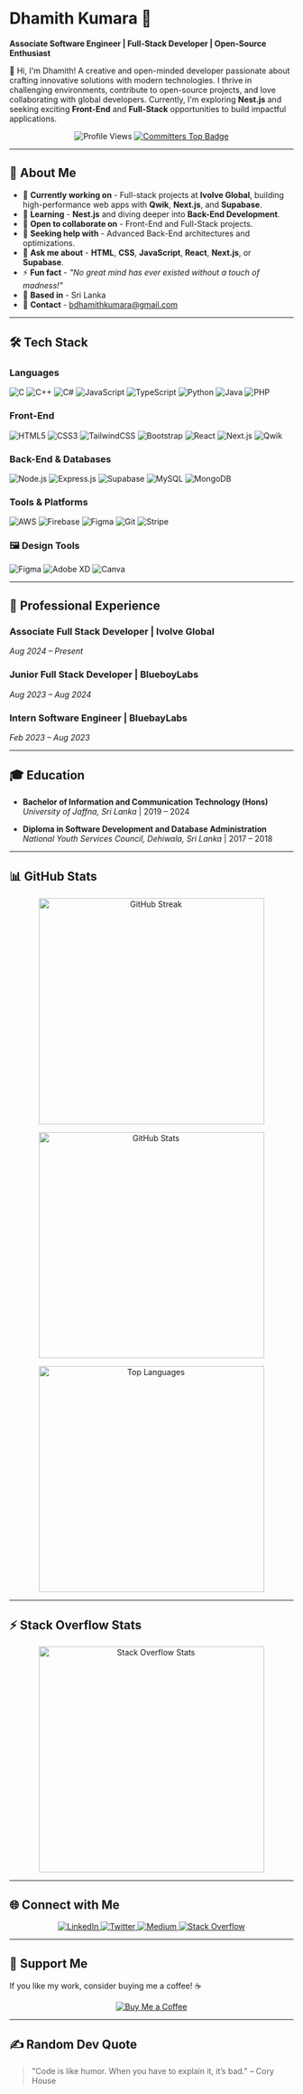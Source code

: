 # Dhamith Kumara 🤖

**Associate Software Engineer | Full-Stack Developer | Open-Source Enthusiast**

👋 Hi, I'm Dhamith! A creative and open-minded developer passionate about crafting innovative solutions with modern technologies. I thrive in challenging environments, contribute to open-source projects, and love collaborating with global developers. Currently, I'm exploring **Nest.js** and seeking exciting **Front-End** and **Full-Stack** opportunities to build impactful applications.

<p align="center">
  <img src="https://komarev.com/ghpvc/?username=bdhamithkumara&label=Profile%20Views&color=0e75b6&style=flat" alt="Profile Views" />
  <a href="https://user-badge.committers.top/sri_lanka_private/bdhamithkumara">
    <img src="https://user-badge.committers.top/sri_lanka_private/bdhamithkumara.svg" alt="Committers Top Badge" />
  </a>
</p>

---

## 🌟 About Me

- 🔭 **Currently working on** - Full-stack projects at **Ivolve Global**, building high-performance web apps with **Qwik**, **Next.js**, and **Supabase**.
- 🌱 **Learning** - **Nest.js** and diving deeper into **Back-End Development**.
- 👯 **Open to collaborate on** - Front-End and Full-Stack projects.
- 🤝 **Seeking help with** - Advanced Back-End architectures and optimizations.
- 💬 **Ask me about** - **HTML**, **CSS**, **JavaScript**, **React**, **Next.js**, or **Supabase**.
- ⚡ **Fun fact** - *"No great mind has ever existed without a touch of madness!"*
- 📍 **Based in** - Sri Lanka
- 📧 **Contact** - [bdhamithkumara@gmail.com](mailto:bdhamithkumara@gmail.com)

---

## 🛠️ Tech Stack

### Languages
![C](https://img.shields.io/badge/c-%2300599C.svg?style=flat-square&logo=c&logoColor=white)
![C++](https://img.shields.io/badge/c++-%2300599C.svg?style=flat-square&logo=c%2B%2B&logoColor=white)
![C#](https://img.shields.io/badge/c%23-%23239120.svg?style=flat-square&logo=c-sharp&logoColor=white)
![JavaScript](https://img.shields.io/badge/javascript-%23323330.svg?style=flat-square&logo=javascript&logoColor=%23F7DF1E)
![TypeScript](https://img.shields.io/badge/typescript-%23007ACC.svg?style=flat-square&logo=typescript&logoColor=white)
![Python](https://img.shields.io/badge/python-3670A0?style=flat-square&logo=python&logoColor=ffdd54)
![Java](https://img.shields.io/badge/java-%23ED8B00.svg?style=flat-square&logo=java&logoColor=white)
![PHP](https://img.shields.io/badge/php-%23777BB4.svg?style=flat-square&logo=php&logoColor=white)

### Front-End
![HTML5](https://img.shields.io/badge/html5-%23E34F26.svg?style=flat-square&logo=html5&logoColor=white)
![CSS3](https://img.shields.io/badge/css3-%231572B6.svg?style=flat-square&logo=css3&logoColor=white)
![TailwindCSS](https://img.shields.io/badge/tailwindcss-%2338B2AC.svg?style=flat-square&logo=tailwind-css&logoColor=white)
![Bootstrap](https://img.shields.io/badge/bootstrap-%23563D7C.svg?style=flat-square&logo=bootstrap&logoColor=white)
![React](https://img.shields.io/badge/react-%2320232a.svg?style=flat-square&logo=react&logoColor=%2361DAFB)
![Next.js](https://img.shields.io/badge/Next.js-black?style=flat-square&logo=next.js&logoColor=white)
![Qwik](https://img.shields.io/badge/Qwik-0099FF?style=flat-square&logo=qwik&logoColor=white)

### Back-End & Databases
![Node.js](https://img.shields.io/badge/node.js-6DA55F?style=flat-square&logo=node.js&logoColor=white)
![Express.js](https://img.shields.io/badge/express.js-%23404d59.svg?style=flat-square&logo=express&logoColor=%2361DAFB)
![Supabase](https://img.shields.io/badge/Supabase-3ECF8E?style=flat-square&logo=supabase&logoColor=white)
![MySQL](https://img.shields.io/badge/mysql-%2300f.svg?style=flat-square&logo=mysql&logoColor=white)
![MongoDB](https://img.shields.io/badge/MongoDB-%234ea94b.svg?style=flat-square&logo=mongodb&logoColor=white)

### Tools & Platforms
![AWS](https://img.shields.io/badge/AWS-%23FF9900.svg?style=flat-square&logo=amazon-aws&logoColor=white)
![Firebase](https://img.shields.io/badge/firebase-%23039BE5.svg?style=flat-square&logo=firebase)
![Figma](https://img.shields.io/badge/figma-%23F24E1E.svg?style=flat-square&logo=figma&logoColor=white)
![Git](https://img.shields.io/badge/git-%23F05033.svg?style=flat-square&logo=git&logoColor=white)
![Stripe](https://img.shields.io/badge/Stripe-008CDD?style=flat-square&logo=stripe&logoColor=white)

### 🖼️ Design Tools
![Figma](https://img.shields.io/badge/figma-%23F24E1E.svg?style=flat-square&logo=figma&logoColor=white)
![Adobe XD](https://img.shields.io/badge/Adobe%20XD-470137?style=flat-square&logo=Adobe%20XD&logoColor=#FF61F6)
![Canva](https://img.shields.io/badge/Canva-%2300C4CC.svg?style=flat-square&logo=Canva&logoColor=white)

---

## 💼 Professional Experience

### Associate Full Stack Developer | **Ivolve Global**  
*Aug 2024 – Present*  

### Junior Full Stack Developer | **BlueboyLabs**  
*Aug 2023 – Aug 2024*  

### Intern Software Engineer | **BluebayLabs**  
*Feb 2023 – Aug 2023*  

---

## 🎓 Education

- **Bachelor of Information and Communication Technology (Hons)**  
  *University of Jaffna, Sri Lanka* | 2019 – 2024  

- **Diploma in Software Development and Database Administration**  
  *National Youth Services Council, Dehiwala, Sri Lanka* | 2017 – 2018  

---

## 📊 GitHub Stats

<p align="center">
  <img width="400" src="https://github-readme-streak-stats.herokuapp.com/?user=bdhamithkumara&theme=radical" alt="GitHub Streak" />
</p>

<p align="center">
  <img width="400" src="https://github-readme-stats.vercel.app/api?username=bdhamithkumara&show_icons=true&theme=radical" alt="GitHub Stats" />
</p>

<p align="center">
  <img width="400" src="https://github-readme-stats.vercel.app/api/top-langs/?username=bdhamithkumara&layout=compact&theme=radical" alt="Top Languages" />
</p>

---

## ⚡ Stack Overflow Stats

<p align="center">
  <img width="400" src="https://github-stackoverflow-readme.vercel.app/?userId=9677873" alt="Stack Overflow Stats" />
</p>

---

## 🌐 Connect with Me

<p align="center">
  <a href="https://linkedin.com/in/bdhamithkumara">
    <img src="https://img.shields.io/badge/LinkedIn-%230077B5.svg?style=flat-square&logo=linkedin&logoColor=white" alt="LinkedIn" />
  </a>
  <a href="https://twitter.com/bdhamithkumara">
    <img src="https://img.shields.io/badge/Twitter-%231DA1F2.svg?style=flat-square&logo=Twitter&logoColor=white" alt="Twitter" />
  </a>
  <a href="https://medium.com/@bdhamithkumara">
    <img src="https://img.shields.io/badge/Medium-12100E?style=flat-square&logo=medium&logoColor=white" alt="Medium" />
  </a>
  <a href="https://stackoverflow.com/users/9677873">
    <img src="https://img.shields.io/badge/Stackoverflow-FE7A16?style=flat-square&logo=stack-overflow&logoColor=white" alt="Stack Overflow" />
  </a>
</p>

---

## 🤝 Support Me

If you like my work, consider buying me a coffee! ☕  

<p align="center">
  <a href="https://buymeacoffee.com/bdhamithkumara">
    <img src="https://img.shields.io/badge/Buy%20Me%20a%20Coffee-ffdd00?style=flat-square&logo=buy-me-a-coffee&logoColor=black" alt="Buy Me a Coffee" />
  </a>
</p>

---

## ✍️ Random Dev Quote

> "Code is like humor. When you have to explain it, it’s bad." – Cory House

